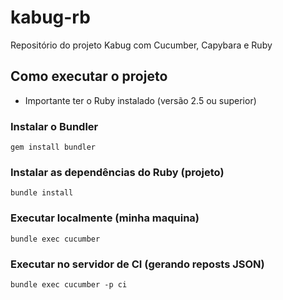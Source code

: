 # kabug-rb
Repositório do projeto Kabug com Cucumber, Capybara e Ruby

## Como executar o projeto

* Importante ter o Ruby instalado (versão 2.5 ou superior)

### Instalar o Bundler
`
gem install bundler
`

### Instalar as dependências do Ruby (projeto)
`
bundle install
`

### Executar localmente (minha maquina)
`
bundle exec cucumber
`

### Executar no servidor de CI (gerando reposts JSON)
`
bundle exec cucumber -p ci
`
